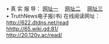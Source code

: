&#8226; 真 实 报 导：
<a href="http://622.dtdns.net/read/" target="_blank">网址一</a>
　<a href="http://65.wiki.gd:81/" target="_blank">网址二</a>
　<a href="http://20.120v.ac/read/" target="_blank">网址三</a>
　<br />
&#8226; TruthNews电子报(书) 在线阅读网址：<br />
  <a href="http://622.dtdns.net/read/" target="_blank">http://622.dtdns.net/read</a><br />
  <a href="http://65.wiki.gd:81/" target="_blank">hhttp://65.wiki.gd:81/</a><br />
<a href="http://20.120v.ac/read/" target="_blank">http://20.120v.ac/read/</a><br />
